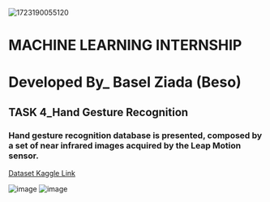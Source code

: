 ![1723190055120](https://github.com/user-attachments/assets/8d1942b3-265a-47e8-9349-38f8a0880bec)
# MACHINE LEARNING INTERNSHIP
# Developed By_ Basel Ziada (Beso)

## TASK 4_Hand Gesture Recognition

### Hand gesture recognition database is presented, composed by a set of near infrared images acquired by the Leap Motion sensor.

<a href="https://www.kaggle.com/datasets/gti-upm/leapgestrecog">Dataset Kaggle Link</a>


![image](https://github.com/user-attachments/assets/b969dbe8-f02d-43da-a952-8a5f46eeacd7)
![image](https://github.com/user-attachments/assets/a7030a0f-d80b-43b6-9ecc-5a17d9eab0e8)

